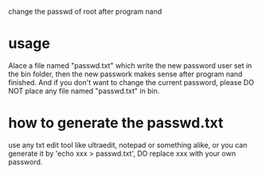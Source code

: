 change the passwd of root after program nand
# usage
Alace a file named "passwd.txt" which write the new password user set in the bin folder, then the new passwork makes sense after program nand finished.
And if you don't want to change the current password, please DO NOT place any file named "passwd.txt" in bin.

# how to generate the passwd.txt
use any txt edit tool like ultraedit, notepad or something alike, or you can generate it by 'echo xxx > passwd.txt', DO replace xxx with your own password.
